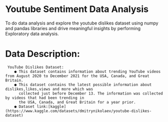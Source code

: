# Youtube Sentiment Data Analysis
  To do data analysis and explore the youtube dislikes dataset using numpy and pandas libraries and drive  meaningful insights by performing Exploratory data analysis.
  # Data Description:
     YouTube Dislikes Dataset:
        ● This dataset contains information about trending YouTube videos from August 2020 to December 2021 for the USA, Canada, and Great Britain.
        ● This dataset contains the latest possible information about dislikes,likes,views and more which was
          collected just before December 13. The information was collected by videos that had been trending in
          the USA, Canada, and Great Britain for a year prior.
        ● Dataset link:[kaggle](https://www.kaggle.com/datasets/dmitrynikolaev/youtube-dislikes-dataset)
  
